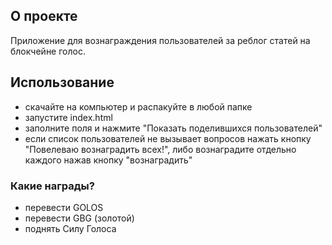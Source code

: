 ## О проекте
Приложение для вознаграждения пользователей за реблог статей на блокчейне голос.

## Использование
- скачайте на компьютер и распакуйте в любой папке
- запустите index.html
- заполните поля и нажмите "Показать поделившихся пользователей"
- если список пользователей не вызывает вопросов нажать кнопку "Повелеваю вознаградить всех!", либо вознаградите отдельно каждого нажав кнопку "вознаградить"

### Какие награды?
- перевести GOLOS
- перевести GBG (золотой)
- поднять Силу Голоса
